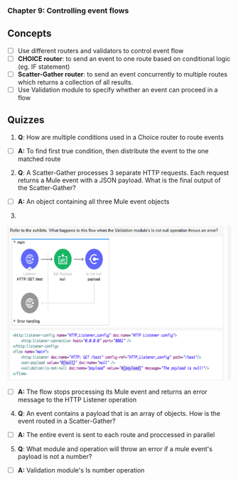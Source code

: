 ### Chapter 9: Controlling event flows
## Concepts
- [ ] Use different routers and validators to control event flow
- [ ] **CHOICE router**: to send an event to one route based on conditional logic (eg. IF statement)
- [ ] **Scatter-Gather router**: to send an event concurrently to multiple routes which returns a collection of all results.
- [ ] Use Validation module to specify whether an event can proceed in a flow

## Quizzes
1. **Q**: How are multiple conditions used in a Choice router to route events
- [ ] **A:** To find first true condition, then distribute the event to the one matched route
2. **Q**: A Scatter-Gather processes 3 separate HTTP requests. Each request returns a Mule event with a JSON payload. What is the final output of the Scatter-Gather?
- [ ] **A:** An object containing all three Mule event objects
3. 
![](https://github.com/kraynguyen1/LearningMulesoft/blob/main/Week4/Screenshot%202021-07-16%20160748.png)
- [ ] **A:** The flow stops processing its Mule event and returns an error message to the HTTP Listener operation
4. **Q**: An event contains a payload that is an array of objects. How is the event routed in a Scatter-Gather?
- [ ] **A:** The entire event is sent to each route and proccessed in parallel
5. **Q**: What module and operation will throw an error if a mule event's payload is not a number?
- [ ] **A:** Validation module's Is number operation







